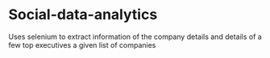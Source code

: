 # Social-data-analytics
Uses selenium to extract information of the company details and details of a few top executives a given list of companies
